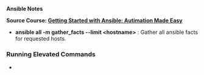 **Ansible Notes**

**Source Course: [Getting Started with Ansible: Autimation Made Easy](https://www.udemy.com/course/getting-started-with-ansible/)**

* **ansible all -m gather_facts --limit \<hostname\>** : Gather all ansible facts for requested hosts.

### Running Elevated Commands
* 